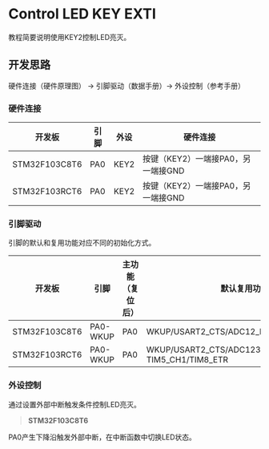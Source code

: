 # Control LED KEY EXTI

教程简要说明使用KEY2控制LED亮灭。

## 开发思路

硬件连接（硬件原理图） → 引脚驱动（数据手册）→ 外设控制（参考手册）

### 硬件连接

| 开发板        | 引脚 | 外设 | 硬件连接                           |
| ------------- | ---- | ---- | ---------------------------------- |
| STM32F103C8T6 | PA0  | KEY2 | 按键（KEY2）一端接PA0，另一端接GND |
| STM32F103RCT6 | PA0  | KEY2 | 按键（KEY2）一端接PA0，另一端接GND |

### 引脚驱动

引脚的默认和复用功能对应不同的初始化方式。

| 开发板        | 引脚     | 主功能（复位后） | 默认复用功能                                               | 重定义功能 |
| ------------- | -------- | ---------------- | ---------------------------------------------------------- | ---------- |
| STM32F103C8T6 | PA0-WKUP | PA0              | WKUP/USART2_CTS/ADC12_IN0/TIM2_CH1_ETR                     |            |
| STM32F103RCT6 | PA0-WKUP | PA0              | WKUP/USART2_CTS/ADC123_IN0/TIM2_CH1_ETR/ TIM5_CH1/TIM8_ETR |            |

### 外设控制

通过设置外部中断触发条件控制LED亮灭。

> **STM32F103C8T6**

PA0产生下降沿触发外部中断，在中断函数中切换LED状态。